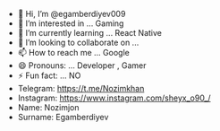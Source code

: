 - 👋 Hi, I’m @egamberdiyev009
- 👀 I’m interested in ... Gaming
- 🌱 I’m currently learning ... React Native
- 💞️ I’m looking to collaborate on ...
- 📫 How to reach me ... Google
- 😄 Pronouns: ... Developer , Gamer
- ⚡ Fun fact: ... NO 
 - Telegram: https://t.me/Nozimkhan
 - Instagram: https://www.instagram.com/sheyx_o90_/
 - Name: Nozimjon
 - Surname: Egamberdiyev
